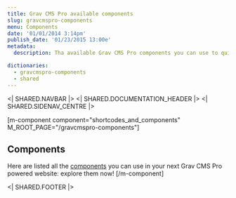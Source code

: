 ```yaml
---
title: Grav CMS Pro available components
slug: gravcmspro-components
menu: Components
date: '01/01/2014 3:14pm'
publish_date: '01/23/2015 13:00e'
metadata:
  description: Tha available Grav CMS Pro components you can use to quicly build your websites

dictionaries:
  - gravcmspro-components
  - shared
---
```


<| SHARED.NAVBAR |>
<| SHARED.DOCUMENTATION_HEADER |>
<| SHARED.SIDENAV_CENTRE |>

[m-component component="shortcodes_and_components" M_ROOT_PAGE="/gravcmspro-components"]
  ## Components
  Here are listed all the [components](/documentation/components) you can use in your next Grav CMS Pro powered website: explore them now!
[/m-component]  

<| SHARED.FOOTER |>
